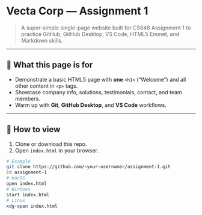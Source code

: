 # Vecta Corp — Assignment 1

> A super-simple single-page website built for CS648 Assignment 1 to practice GitHub, GitHub Desktop, VS Code, HTML5 Emmet, and Markdown skills.

---

## 🚀 What this page is for
- Demonstrate a basic HTML5 page with **one** `<h1>` (“Welcome”) and all other content in `<p>` tags.
- Showcase company info, solutions, testimonials, contact, and team members.
- Warm up with **Git**, **GitHub Desktop**, and **VS Code** workflows.

---

## 🧭 How to view
1. Clone or download this repo.
2. Open `index.html` in your browser.

```bash
# Example
git clone https://github.com/<your-username>/assignment-1.git
cd assignment-1
# macOS
open index.html
# Windows
start index.html
# Linux
xdg-open index.html
